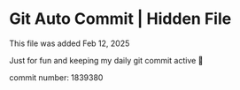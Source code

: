 # Git Auto Commit | Hidden File

This file was added Feb 12, 2025

Just for fun and keeping my daily git commit active 🤪

commit number: 1839380
